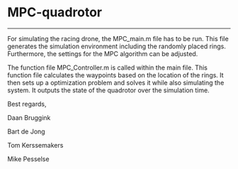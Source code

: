 # MPC-quadrotor
------------------------------------------------------

For simulating the racing drone, the MPC_main.m file has
to be run. This file generates the simulation environment
including the randomly placed rings. Furthermore, the 
settings for the MPC algorithm can be adjusted.

The function file MPC_Controller.m is called within the
main file. This function file calculates the waypoints
based on the location of the rings. It then sets up
a optimization problem and solves it while also simulating
the system. It outputs the state of the quadrotor over the
simulation time.

Best regards,

Daan Bruggink

Bart de Jong

Tom Kerssemakers

Mike Pesselse

